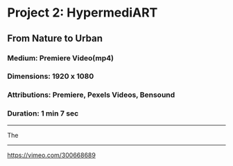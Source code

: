 # Project 2: HypermediART

## From Nature to Urban

### Medium: Premiere Video(mp4)

### Dimensions: 1920 x 1080

### Attributions: Premiere, Pexels Videos, Bensound

### Duration: 1 min 7 sec

---

The

---

https://vimeo.com/300668689

